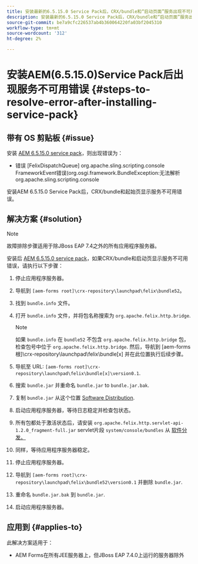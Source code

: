 ```yaml
---
title: 安装最新的6.5.15.0 Service Pack后，CRX/bundle和“启动页面”服务出现不可用错误
description: 安装最新的6.5.15.0 Service Pack后，CRX/bundle和“启动页面”服务出现不可用错误
source-git-commit: be7a9cfc226537ab4b360064220fa03bf2045310
workflow-type: tm+mt
source-wordcount: '312'
ht-degree: 2%

---
```



# 安装AEM(6.5.15.0)Service Pack后出现服务不可用错误 {#steps-to-resolve-error-after-installing-service-pack}

## 带有 OS 剪贴板 {#issue}

安装 [AEM 6.5.15.0 service pack](https://experience.adobe.com/#/downloads/content/software-distribution/en/aem.html?package=/content/software-distribution/en/details.html/content/dam/aem/public/adobe/packages/cq650/servicepack/aem-service-pkg-6.5.15.0.zip)，则出现错误为：
* 错误 [FelixDispatchQueue] org.apache.sling.scripting.console FrameworkEvent错误(org.osgi.framework.BundleException:无法解析org.apache.sling.scripting.console

安装AEM 6.5.15.0 Service Pack后，CRX/bundle和起始页显示服务不可用错误。

## 解决方案 {#solution}

>[!NOTE]
>
>故障排除步骤适用于除JBoss EAP 7.4之外的所有应用程序服务器。

安装后 [AEM 6.5.15.0 service pack](https://experience.adobe.com/#/downloads/content/software-distribution/en/aem.html?package=/content/software-distribution/en/details.html/content/dam/aem/public/adobe/packages/cq650/servicepack/aem-service-pkg-6.5.15.0.zip)，如果CRX/bundle和启动页显示服务不可用错误，请执行以下步骤：

1. 停止应用程序服务器。
1. 导航到 `[aem-forms root]\crx-repository\launchpad\felix\bundle52`。
1. 找到 `bundle.info` 文件。
1. 打开 `bundle.info` 文件，并将包名称搜索为 `org.apache.felix.http.bridge`.

   >[!NOTE]
   >
   >如果 `bundle.info` 在 `bundle52` 不包含 `org.apache.felix.http.bridge` 包，检查包号中位于 `org.apache.felix.http.bridge`. 然后，导航到 [aem-forms根]\crx-repository\launchpad\felix\bundle[x] 并在此位置执行后续步骤。

1. 导航至 URL: `[aem-forms root]\crx-repository\launchpad\felix\bundle[x]\version0.1`.
1. 搜索 `bundle.jar` 并重命名 `bundle.jar` to `bundle.jar.bak`.
1. 复制 `bundle.jar` 从这个位置 [Software Distribution](https://jira.corp.adobe.com/secure/attachment/9402702/bundle.jar).
1. 启动应用程序服务器，等待日志稳定并检查包状态。
1. 所有包都处于激活状态后，请安装 `org.apache.felix.http.servlet-api-1.2.0_fragment-full.jar` servlet片段 `system/console/bundles` 从 [软件分发。](https://jira.corp.adobe.com/secure/attachment/9396977/org.apache.felix.http.servlet-api-1.2.0_fragment_full.jar)
1. 同样，等待应用程序服务器稳定。
1. 停止应用程序服务器。
1. 导航到 `[aem-forms root]\crx-repository\launchpad\felix\bundle52\version0.1` 并删除 `bundle.jar`.
1. 重命名 `bundle.jar.bak` 到 `bundle.jar`.
1. 启动应用程序服务器。

## 应用到 {#applies-to}

此解决方案适用于：
* AEM Forms在所有JEE服务器上，但JBoss EAP 7.4.0上运行的服务器除外

